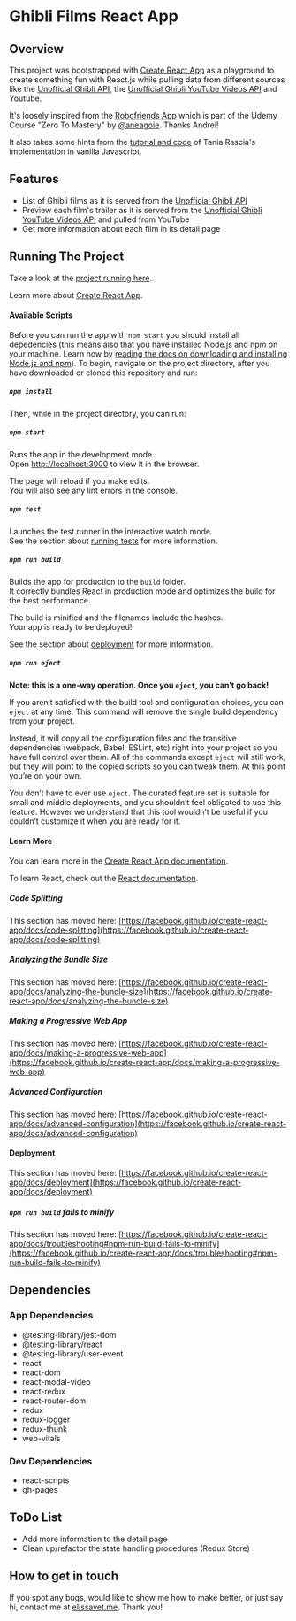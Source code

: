 # Ghibli Films React App

## Overview
This project was bootstrapped with [Create React App](https://github.com/facebook/create-react-app) as a playground to create something fun with React.js while pulling data from different sources like the [Unofficial Ghibli API](https://github.com/janaipakos/ghibliapi), the [Unofficial Ghibli YouTube Videos API](https://github.com/elisavetTriant/ghibli-movies-api) and Youtube.

It's loosely inspired from the [Robofriends App](https://github.com/aneagoie/robofriends) which is part of the Udemy Course "Zero To Mastery" by [@aneagoie](https://github.com/aneagoie/). Thanks Andrei! 

It also takes some hints from the [tutorial and code](https://github.com/taniarascia/sandbox/tree/master/ghibli) of Tania Rascia's implementation in vanilla Javascript.

## Features
- List of Ghibli films as it is served from the [Unofficial Ghibli API](https://github.com/janaipakos/ghibliapi)
- Preview each film's trailer as it is served from the [Unofficial Ghibli YouTube Videos API](https://github.com/elisavetTriant/ghibli-movies-api) and pulled from YouTube
- Get more information about each film in its detail page

## Running The Project

Take a look at the [project running here](https://elisavettriant.github.io/ghibliapireact/).

Learn more about [Create React App](https://github.com/facebook/create-react-app).

#### Available Scripts

Before you can run the app with `npm start` you should install all depedencies (this means also that you have installed Node.js and npm on your machine. Learn how by [reading the docs on downloading and installing Node.js and npm](https://docs.npmjs.com/downloading-and-installing-node-js-and-npm)). To begin, navigate on the project directory, after you have downloaded or cloned this repository and run:

##### `npm install`

Then, while in the project directory, you can run:

##### `npm start`

Runs the app in the development mode.\
Open [http://localhost:3000](http://localhost:3000) to view it in the browser.

The page will reload if you make edits.\
You will also see any lint errors in the console.

##### `npm test`

Launches the test runner in the interactive watch mode.\
See the section about [running tests](https://facebook.github.io/create-react-app/docs/running-tests) for more information.

##### `npm run build`

Builds the app for production to the `build` folder.\
It correctly bundles React in production mode and optimizes the build for the best performance.

The build is minified and the filenames include the hashes.\
Your app is ready to be deployed!

See the section about [deployment](https://facebook.github.io/create-react-app/docs/deployment) for more information.

##### `npm run eject`

**Note: this is a one-way operation. Once you `eject`, you can’t go back!**

If you aren’t satisfied with the build tool and configuration choices, you can `eject` at any time. This command will remove the single build dependency from your project.

Instead, it will copy all the configuration files and the transitive dependencies (webpack, Babel, ESLint, etc) right into your project so you have full control over them. All of the commands except `eject` will still work, but they will point to the copied scripts so you can tweak them. At this point you’re on your own.

You don’t have to ever use `eject`. The curated feature set is suitable for small and middle deployments, and you shouldn’t feel obligated to use this feature. However we understand that this tool wouldn’t be useful if you couldn’t customize it when you are ready for it.

#### Learn More

You can learn more in the [Create React App documentation](https://facebook.github.io/create-react-app/docs/getting-started).

To learn React, check out the [React documentation](https://reactjs.org/).

##### Code Splitting

This section has moved here: [https://facebook.github.io/create-react-app/docs/code-splitting](https://facebook.github.io/create-react-app/docs/code-splitting)

##### Analyzing the Bundle Size

This section has moved here: [https://facebook.github.io/create-react-app/docs/analyzing-the-bundle-size](https://facebook.github.io/create-react-app/docs/analyzing-the-bundle-size)

##### Making a Progressive Web App

This section has moved here: [https://facebook.github.io/create-react-app/docs/making-a-progressive-web-app](https://facebook.github.io/create-react-app/docs/making-a-progressive-web-app)

##### Advanced Configuration

This section has moved here: [https://facebook.github.io/create-react-app/docs/advanced-configuration](https://facebook.github.io/create-react-app/docs/advanced-configuration)

#### Deployment

This section has moved here: [https://facebook.github.io/create-react-app/docs/deployment](https://facebook.github.io/create-react-app/docs/deployment)

##### `npm run build` fails to minify

This section has moved here: [https://facebook.github.io/create-react-app/docs/troubleshooting#npm-run-build-fails-to-minify](https://facebook.github.io/create-react-app/docs/troubleshooting#npm-run-build-fails-to-minify)

## Dependencies

### App Dependencies

- @testing-library/jest-dom
- @testing-library/react
- @testing-library/user-event
- react
- react-dom
- react-modal-video
- react-redux
- react-router-dom
- redux
- redux-logger
- redux-thunk
- web-vitals

### Dev Dependencies

- react-scripts
- gh-pages

## ToDo List

- Add more information to the detail page
- Clean up/refactor the state handling procedures (Redux Store)

## How to get in touch
If you spot any bugs, would like to show me how to make better, or just say hi, contact me at [elissavet.me](https://elissavet.me). Thank you!
